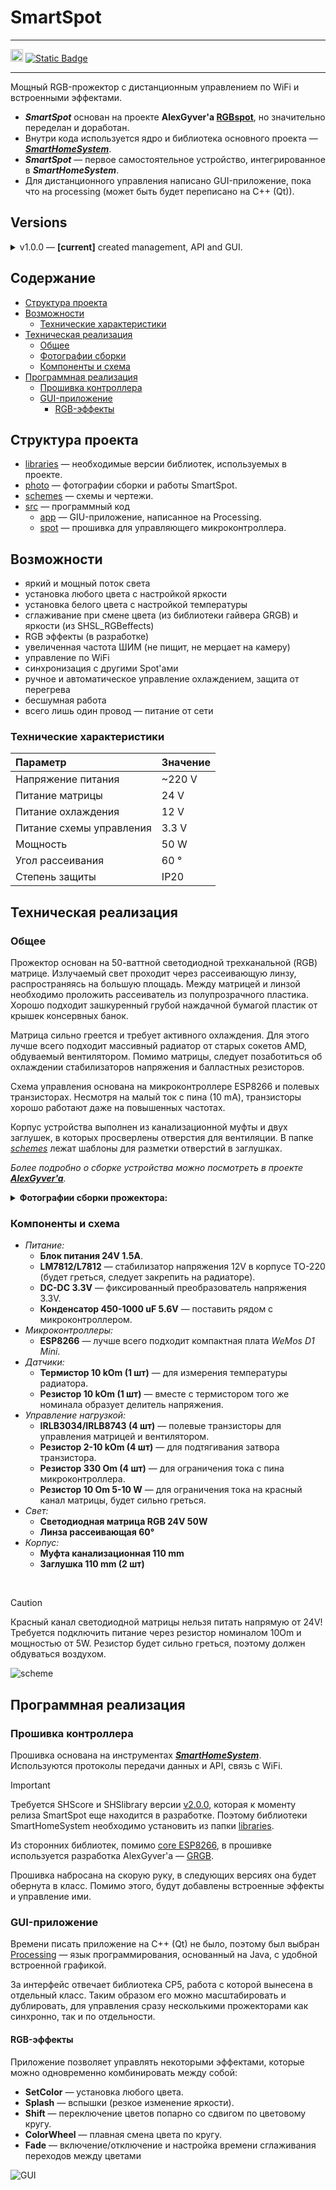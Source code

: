 # SmartSpot

---

[<img src="./photo/SHSinc_alt.svg" height="20"/>](https://github.com/MrRyabena/SmartHomeSystem)
[![Static Badge](https://img.shields.io/badge/Telegram-dev%20blog-blue)](https://t.me/SmartHomeSysrem)

---

Мощный RGB-прожектор с дистанционным управлением по WiFi и встроенными эффектами.</br>

- **_SmartSpot_** основан на проекте **AlexGyver'a [RGBspot](https://alexgyver.ru/rgbspot/)**, но значительно переделан и доработан.</br>
- Внутри кода используется ядро и библиотека основного проекта — **_[SmartHomeSystem](https://github.com/MrRyabena/SmartHomeSystem/tree/v1.2.0)_**.</br>
- **_SmartSpot_** — первое самостоятельное устройство, интегрированное в **_SmartHomeSystem_**.
- Для дистанционного управления написано GUI-приложение, пока что на processing (может быть будет переписано на C++ (Qt)).

<a id="versions"></a>

## Versions

<details><summary>v1.0.0 — <b>[current]</b> created management, API and GUI.</summary>

This initial release of SmartSpot includes the following features:

- Developed firmware for the ESP8266 microcontroller
- Created a GUI application using Processing for remote control
- Established WiFi communication between the spot and the control application
- Added support for simultaneous control of multiple SmartSpots
- Implemented a small set of RGB effects:
  - SetColor: Set any custom color
  - Splash: Quick brightness changes (flashes)
  - Shift: Pairwise color switching with shift along the color wheel
  - ColorWheel: Smooth color change in a circular pattern
  - Fade: Enable/disable and adjust smoothing time for color transitions

This release provides a solid foundation for the SmartSpot project, offering basic functionality and remote control capabilities.

</details>

## Содержание

- [Структура проекта](#structure)
- [Возможности](#features)
  - [Технические характеристики](#technical_specifications)
- [Техническая реализация](#technical_implementation)
  - [Общее](#common)
  - [Фотографии сборки](#photo)
  - [Компоненты и схема](#scheme)
- [Программная реализация](#software_implementation)
  - [Прошивка контроллера](#firmware)
  - [GUI-приложение](#gui_app)
    - [RGB-эффекты](#rgb_effects)

<a id="structure"></a>

## Структура проекта

- [libraries](./libraries/) — необходимые версии библиотек, используемых в проекте.
- [photo](./photo/) — фотографии сборки и работы SmartSpot.
- [schemes](./schemes/) — схемы и чертежи.
- [src](./src/) — программный код
  - [app](./src/app/) — GIU-приложение, написанное на Processing.
  - [spot](./src/spot/) — прошивка для управляющего микроконтроллера.

<a id="features"></a>

## Возможности

- яркий и мощный поток света
- установка любого цвета с настройкой яркости
- установка белого цвета с настройкой температуры
- сглаживание при смене цвета (из библиотеки гайвера GRGB) и яркости (из SHSL_RGBeffects)
- RGB эффекты (в разработке)
- увеличенная частота ШИМ (не пищит, не мерцает на камеру)
- управление по WiFi
- синхронизация с другими Spot'ами
- ручное и автоматическое управление охлаждением, защита от перегрева
- бесшумная работа
- всего лишь один провод — питание от сети

<a id="technical_specifications"></a>

### Технические характеристики

|Параметр|Значение|
|:--|:--|
|Напряжение питания      |~220 V |
|Питание матрицы         |24 V  |
|Питание охлаждения      |12 V  |
|Питание схемы управления|3.3 V |
|Мощность                |50 W  |
|Угол рассеивания        |60 °  |
|Степень защиты          |IP20  |

<a id="technical_implementation"></a>

## Техническая реализация

<a id="common"></a>

### Общее

Прожектор основан на 50-ваттной светодиодной трехканальной (RGB) матрице. Излучаемый свет проходит через рассеивающую линзу, распространяясь на большую площадь. Между матрицей и линзой необходимо проложить рассеиватель из полупрозрачного пластика. Хорошо подходит зашкуренный грубой наждачной бумагой пластик от крышек консервных банок.</br>

Матрица сильно греется и требует активного охлаждения. Для этого лучше всего подходит массивный радиатор от старых сокетов AMD, обдуваемый вентилятором. Помимо матрицы, следует позаботиться об охлаждении стабилизаторов напряжения и балластных резисторов.</br>

Схема управления основана на микроконтроллере ESP8266 и полевых транзисторах. Несмотря на малый ток с пина (10 mA), транзисторы хорошо работают даже на повышенных частотах.</br>

Корпус устройства выполнен из канализационной муфты и двух заглушек, в которых просверлены отверстия для вентиляции. В папке _[schemes](./schemes/)_ лежат шаблоны для разметки отверстий в заглушках.</br>

_Более подробно о сборке устройства можно посмотреть в проекте **[AlexGyver'a](https://alexgyver.ru/rgbspot/)**._</br>

<a id="photo"></a>

<details><summary><b>Фотографии сборки прожектора:</b></summary>

<p float="left">

<img src="./photo/DSC_2777L.jpg" width="33%" />
<img src="./photo/DSC_2797L.jpg" width="33%" />
<img src="./photo/DSC_2787L.jpg" width="33%" />
<img src="./photo/DSC_2790L.jpg" width="33%" />
<img src="./photo/DSC_2803L.jpg" width="33%" />
<img src="./photo/DSC_2805L.jpg" width="33%" />
<img src="./photo/DSC_2812L.jpg" width="33%" />
<img src="./photo/DSC_2814L.jpg" width="33%" />
<img src="./photo/DSC_2815L.jpg" width="33%" />
<img src="./photo/DSC_2818L.jpg" width="33%" />
<img src="./photo/DSC_2820L.jpg" width="33%" />
<img src="./photo/DSC_2830L.jpg" width="33%" />

</p>
</details>

<a id="scheme"></a>

### Компоненты и схема

- _Питание:_
  - **Блок питания 24V 1.5A**.
  - **LM7812/L7812** — стабилизатор напряжения 12V в корпусе TO-220 (будет греться, следует закрепить на радиаторе).
  - **DC-DC 3.3V** — фиксированный преобразователь напряжения 3.3V.
  - **Конденсатор 450-1000 uF 5.6V** — поставить рядом с микроконтроллером.
- _Микроконтроллеры:_
  - **ESP8266** — лучше всего подходит компактная плата _WeMos D1 Mini_.
- _Датчики:_
  - **Термистор 10 kOm (1 шт)** — для измерения температуры радиатора.
  - **Резистор 10 kOm (1 шт)** — вместе с термистором того же номинала образует делитель напряжения.
- _Управление нагрузкой:_
  - **IRLB3034/IRLB8743 (4 шт)** — полевые транзисторы для управления матрицей и вентилятором.
  - **Резистор 2-10 kOm (4 шт)** — для подтягивания затвора транзистора.
  - **Резистор 330 Om (4 шт)** — для ограничения тока с пина микроконтроллера.
  - **Резистор 10 Om 5-10 W** — для ограничения тока на красный канал матрицы, будет сильно греться.
- _Свет:_
  - **Светодиодная матрица RGB 24V 50W**
  - **Линза рассеивающая 60°**
- _Корпус:_
  - **Муфта канализационная 110 mm**
  - **Заглушка 110 mm (2 шт)**
</br>

> [!CAUTION]
> Красный канал светодиодной матрицы нельзя питать напрямую от 24V!
> Требуется подключить питание через резистор номиналом 10Om и мощностью от 5W. Резистор будет сильно греться, поэтому должен обдуваться воздухом.

![scheme](./schemes/scheme_SmartSpot.png)

<a id="software_implementation"></a>

## Программная реализация

<a id="firmware"></a>

### Прошивка контроллера

Прошивка основана на инструментах **_[SmartHomeSystem](https://github.com/MrRyabena/SmartHomeSystem/tree/v1.2.0)_**. Используются протоколы передачи данных и API, связь с WiFi.</br>

> [!IMPORTANT]
> Требуется SHScore и SHSlibrary версии <u>v2.0.0</u>, которая к моменту релиза SmartSpot еще находится в разработке. Поэтому библиотеки SmartHomeSystem необходимо установить из папки [libraries](./libraries/).

Из сторонних библиотек, помимо [core ESP8266](https://github.com/esp8266/Arduino?ysclid=m27i3k0zl6675254895), в прошивке используется разработка AlexGyver'a — [GRGB](https://github.com/GyverLibs/GRGB).

Прошивка набросана на скорую руку, в следующих версиях она будет обернута в класс. Помимо этого, будут добавлены встроенные эффекты и управление ими.

<a id="gui_app"></a>

### GUI-приложение

Времени писать приложение на C++ (Qt) не было, поэтому был выбран [Processing](https://processing.org) — язык программирования, основанный на Java, с удобной встроенной графикой.</br>

За интерфейс отвечает библиотека CP5, работа с которой вынесена в отдельный класс. Таким образом его можно масштабировать и дублировать, для управления сразу несколькими прожекторами как синхронно, так и по отдельности.</br>

<a id="rgb_effects"></a>

#### RGB-эффекты

Приложение позволяет управлять некоторыми эффектами, которые можно одновременно комбинировать между собой:

- **SetColor** — установка любого цвета.
- **Splash** — вспышки (резкое изменение яркости).
- **Shift** — переключение цветов попарно со сдвигом по цветовому кругу.
- **ColorWheel** — плавная смена цвета по кругу.
- **Fade** — включение/отключение и настройка времени сглаживания переходов между цветами

![GUI](./photo/SceneSpotManager.png)
